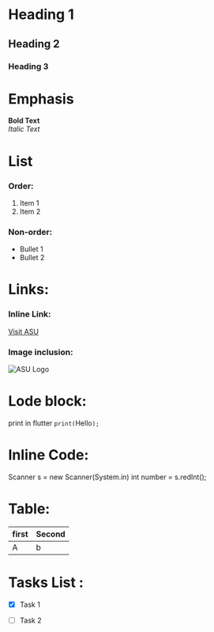 
# Heading 1
## Heading 2
### Heading 3

# Emphasis
**Bold Text**  
_Italic Text_

# List
### Order:
1. Item 1
2. Item 2
 ### Non-order:
- Bullet 1  
- Bullet 2

# Links:
### Inline Link:  
[Visit ASU](https://www.asu.edu.jo/ar/Pages/default.aspx)
### Image inclusion:  
![ASU Logo](C:\Users\lab1b17\Desktop\aaaaa.png)

# Lode block:
print in flutter `print(`Hello`);`

# Inline Code:
Scanner s = new 
   Scanner(System.in)
   int number = s.redInt();

# Table:
|first|Second|
|------|------|
|A   | b  |

# Tasks List :
- [x] Task 1
- [ ] Task 2

